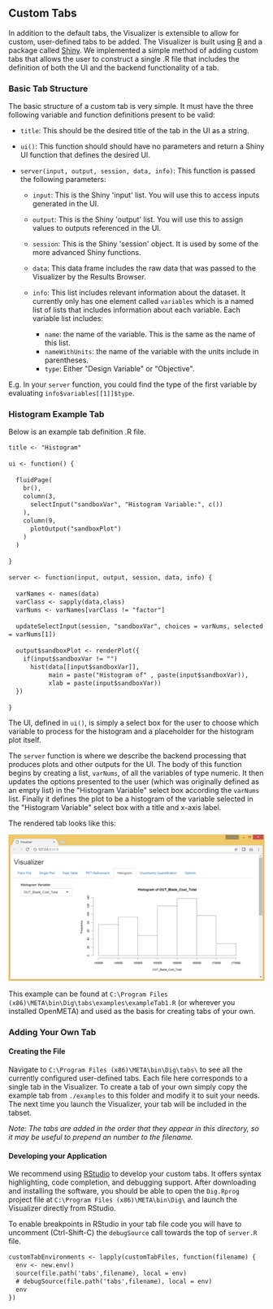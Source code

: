 ## Custom Tabs

In addition to the default tabs, the Visualizer is extensible to allow for custom, user-defined tabs to be added. The Visualizer is built using [R](https://www.r-project.org/) and a package called [Shiny](https://shiny.rstudio.com/). We implemented a simple method of adding custom tabs that allows the user to construct a single .R file that includes the definition of both the UI and the backend functionality of a tab.

### Basic Tab Structure

The basic structure of a custom tab is very simple. It must have the three following variable and function definitions present to be valid:

* `title`: This should be the desired title of the tab in the UI as a string.
* `ui()`: This function should should have no parameters and return a Shiny UI function that defines the desired UI.
* `server(input, output, session, data, info)`: This function is passed the following parameters:

  * `input`: This is the Shiny 'input' list. You will use this to access inputs generated in the UI.
  * `output`: This is the Shiny 'output' list. You will use this to assign values to outputs referenced in the UI.
  * `session`: This is the Shiny 'session' object. It is used by some of the more advanced Shiny functions.
  * `data`: This data frame includes the raw data that was passed to the Visualizer by the Results Browser.
  * `info`: This list includes relevant information about the dataset. It currently only has one element called `variables` which is a named list of lists that includes information about each variable. Each variable list includes:

    * `name`: the name of the variable. This is the same as the name of this list.
    * `nameWithUnits`: the name of the variable with the units include in parentheses.
    * `type`: Either "Design Variable" or "Objective".
	
	
E.g. In your `server` function, you could find the type of the first variable by evaluating `info$variables[[1]]$type`.

### Histogram Example Tab

Below is an example tab definition .R file.

~~~{.R}
title <- "Histogram"

ui <- function() {
  
  fluidPage(
    br(),
    column(3,
      selectInput("sandboxVar", "Histogram Variable:", c())
    ),
    column(9,
      plotOutput("sandboxPlot")
    )
  )
  
}

server <- function(input, output, session, data, info) {
  
  varNames <- names(data)
  varClass <- sapply(data,class)
  varNums <- varNames[varClass != "factor"]
  
  updateSelectInput(session, "sandboxVar", choices = varNums, selected = varNums[1])
  
  output$sandboxPlot <- renderPlot({
    if(input$sandboxVar != "")
      hist(data[[input$sandboxVar]],
           main = paste("Histogram of" , paste(input$sandboxVar)),
           xlab = paste(input$sandboxVar))
  })
  
}
~~~

The UI, defined in `ui()`, is simply a select box for the user to choose which variable to process for the histogram and a placeholder for the histogram plot itself.

The `server` function is where we describe the backend processing that produces plots and other outputs for the UI. The body of this function begins by creating a list, `varNums`, of all the variables of type numeric. It then updates the options presented to the user (which was originally defined as an empty list) in the "Histogram Variable" select box according the `varNums` list. Finally it defines the plot to be a histogram of the variable selected in the "Histogram Variable" select box with a title and x-axis label.

The rendered tab looks like this:

<img src="images/histogramTab.png" alt="Example Histogram Tab" style="width: 1110px;"/>

This example can be found at `C:\Program Files (x86)\META\bin\Dig\tabs\examples\exampleTab1.R` (or wherever you installed OpenMETA) and used as the basis for creating tabs of your own.

### Adding Your Own Tab

#### Creating the File

Navigate to `C:\Program Files (x86)\META\bin\Dig\tabs\` to see all the currently configured user-defined tabs. Each file here corresponds to a single tab in the Visualizer. To create a tab of your own simply copy the example tab from `./examples` to this folder and modify it to suit your needs. The next time you launch the Visualizer, your tab will be included in the tabset.

_Note: The tabs are added in the order that they appear in this directory, so it may be useful to prepend an number to the filename._

#### Developing your Application

We recommend using [RStudio](https://www.rstudio.com/) to develop your custom tabs. It offers syntax highlighting, code completion, and debugging support. After downloading and installing the software, you should be able to open the `Dig.Rprog` project file at `C:\Program Files (x86)\META\bin\Dig\` and launch the Visualizer directly from RStudio.

To enable breakpoints in RStudio in your tab file code you will have to uncomment (Ctrl-Shift-C) the `debugSource` call towards the top of `server.R` file.

~~~{.R}
customTabEnvironments <- lapply(customTabFiles, function(filename) {
  env <- new.env()
  source(file.path('tabs',filename), local = env)
  # debugSource(file.path('tabs',filename), local = env)
  env
})
~~~
 
